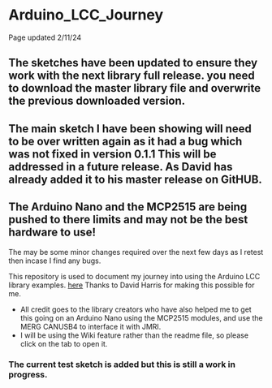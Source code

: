 # Arduino_LCC_Journey

Page updated 2/11/24

## The sketches have been updated to ensure they work with the next library full release. you need to download the master library file and overwrite the previous downloaded version.

The main sketch I have been showing will need to be over written again as it had a bug which was not fixed in version 0.1.1 This will be addressed in a future release. As David has already added it to his master release on GitHUB.
----

## The Arduino Nano and the MCP2515 are being pushed to there limits and may not be the best hardware to use!

The may be some minor changes required over the next few days as I retest then incase I find any bugs.


This repository is used to document my journey into using the Arduino LCC library examples. [here](https://github.com/openlcb/OpenLCB_Single_Thread) Thanks to David Harris for making this possible for me.

- All credit goes to the library creators who have also helped me to get this going on an Arduino Nano using the MCP2515 modules, and use the MERG CANUSB4 to interface it with JMRI.
- I will be using the Wiki feature rather than the readme file, so please click on the tab to open it.

### The current test sketch is added but this is still a work in progress.



